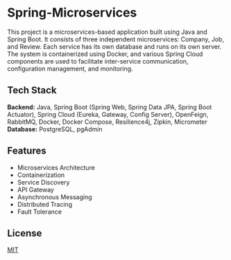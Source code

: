 # Spring-Microservices
This project is a microservices-based application built using Java and Spring Boot. It consists of three independent microservices: Company, Job, and Review. Each service has its own database and runs on its own server. The system is containerized using Docker, and various Spring Cloud components are used to facilitate inter-service communication, configuration management, and monitoring.

## Tech Stack
**Backend:** Java, Spring Boot (Spring Web, Spring Data JPA, Spring Boot Actuator), Spring Cloud (Eureka, Gateway, Config Server), OpenFeign, RabbitMQ, Docker, Docker Compose, Resilience4j, Zipkin, Micrometer
**Database:** PostgreSQL, pgAdmin

## Features
- Microservices Architecture
- Containerization
- Service Discovery
- API Gateway
- Asynchronous Messaging
- Distributed Tracing
- Fault Tolerance

## License
[MIT](https://choosealicense.com/licenses/mit/)
